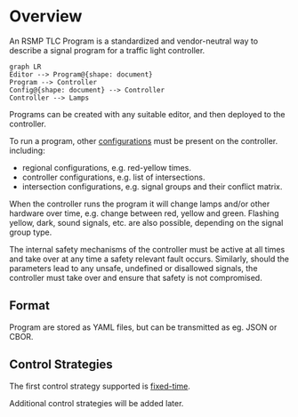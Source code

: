 # Overview
An RSMP TLC Program is a standardized and vendor-neutral way to describe a signal program for a traffic light controller.

```mermaid
graph LR
Editor --> Program@{shape: document}
Program --> Controller
Config@{shape: document} --> Controller
Controller --> Lamps
```

Programs can be created with any suitable editor, and then deployed to the controller.

To run a program, other [configurations](configurations.md) must be present on the controller. including:
- regional configurations, e.g. red-yellow times.
- controller configurations, e.g. list of intersections.
- intersection configurations, e.g. signal groups and their conflict matrix.

When the controller runs the program it will change lamps and/or other hardware over time, e.g. change 
between red, yellow and green. Flashing yellow, dark, sound signals, etc. are also possible, depending
on the signal group type.

The internal safety mechanisms of the controller must be active at all times and take over at any time a safety
relevant fault occurs. Similarly, should the parameters lead to any unsafe, undefined or disallowed signals,
the controller must take over and ensure that safety is not compromised.

## Format
Program are stored as YAML files, but can be transmitted as eg. JSON or CBOR.

## Control Strategies
The first control strategy supported is [fixed-time](fixed_time.md).

Additional control strategies will be added later.

